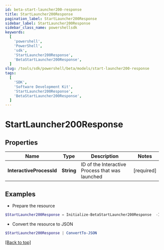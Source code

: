 ```yaml
---
id: beta-start-launcher200-response
title: StartLauncher200Response
pagination_label: StartLauncher200Response
sidebar_label: StartLauncher200Response
sidebar_class_name: powershellsdk
keywords:
  [
    'powershell',
    'PowerShell',
    'sdk',
    'StartLauncher200Response',
    'BetaStartLauncher200Response',
  ]
slug: /tools/sdk/powershell/beta/models/start-launcher200-response
tags:
  [
    'SDK',
    'Software Development Kit',
    'StartLauncher200Response',
    'BetaStartLauncher200Response',
  ]
---
```


# StartLauncher200Response

## Properties

| Name | Type | Description | Notes |
| --- | --- | --- | --- |
| **InteractiveProcessId** | **String** | ID of the Interactive Process that was launched | [required] |

## Examples

- Prepare the resource

```powershell
$StartLauncher200Response = Initialize-BetaStartLauncher200Response  -InteractiveProcessId 5da68cfe-2d60-4b09-858f-0d03acd2f47a
```

- Convert the resource to JSON

```powershell
$StartLauncher200Response | ConvertTo-JSON
```

[[Back to top]](#)
